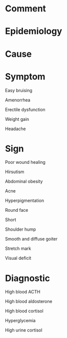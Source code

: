 # Comment

# Epidemiology

# Cause

# Symptom

Easy bruising

Amenorrhea

Erectile dysfunction

Weight gain

Headache

# Sign

Poor wound healing

Hirsutism

Abdominal obesity

Acne

Hyperpigmentation

Round face

Short

Shoulder hump

Smooth and diffuse goiter

Stretch mark

Visual deficit

# Diagnostic

High blood ACTH

High blood aldosterone

High blood cortisol

Hyperglycemia

High urine cortisol
